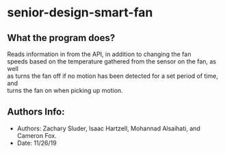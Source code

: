 # senior-design-smart-fan

## What the program does?
Reads information in from the API, in addition to changing the fan\
speeds based on the temperature gathered from the sensor on the fan, as well\
as turns the fan off if no motion has been detected for a set period of time, and\
turns the fan on when picking up motion.

## Authors Info:
- Authors: Zachary Sluder, Isaac Hartzell, Mohannad Alsaihati, and Cameron Fox.
- Date: 11/26/19
  
